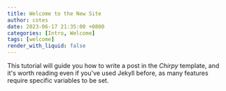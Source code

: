 ```yaml
---
title: Welcome to the New Site
author: cotes
date: 2023-06-17 21:35:00 +0800
categories: [Intro, Welcome]
tags: [welcome]
render_with_liquid: false
---
```


This tutorial will guide you how to write a post in the _Chirpy_ template, and it's worth reading even if you've used Jekyll before, as many features require specific variables to be set.
